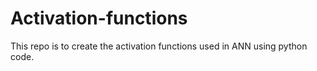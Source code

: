 # Activation-functions
This repo is to create the activation functions used in ANN using python code.
